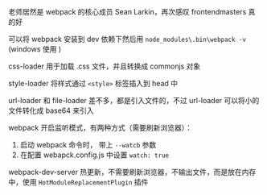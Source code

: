 老师居然是 webpack 的核心成员 Sean Larkin，再次感叹 frontendmasters 真的好

可以将 webpack 安装到 dev 依赖下然后用 `node_modules\.bin\webpack -v` (windows 使用 \)

css-loader 用于加载 .css 文件，并且转换成 commonjs 对象

style-loader 将样式通过 `<style>` 标签插入到 head 中

url-loader 和 file-loader 差不多，都是引入文件的，不过 url-loader 可以将小的文件转化成 base64 来引入

webpack 开启监听模式，有两种方式（需要刷新浏览器）：

1. 启动 webpack 命令时， 带上 `--watcb` 参数
2. 在配置 webapck.config.js 中设置 `watch: true`

webpack-dev-server 热更新，不需要刷新浏览器，不输出文件，而是放在内存中，使用 `HotModuleReplacementPlugin` 插件